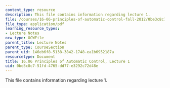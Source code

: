 ```yaml
---
content_type: resource
description: This file contains information regarding lecture 1.
file: /courses/16-06-principles-of-automatic-control-fall-2012/0be3c8c751fd4765dd77e3292c72d48e_MIT16_06F12_Lecture_1.pdf
file_type: application/pdf
learning_resource_types:
- Lecture Notes
ocw_type: OCWFile
parent_title: Lecture Notes
parent_type: CourseSection
parent_uid: 146eb6f8-5138-3842-1748-ea1b6952187a
resourcetype: Document
title: 16.06 Principles of Automatic Control, Lecture 1
uid: 0be3c8c7-51fd-4765-dd77-e3292c72d48e
---
```

This file contains information regarding lecture 1.

